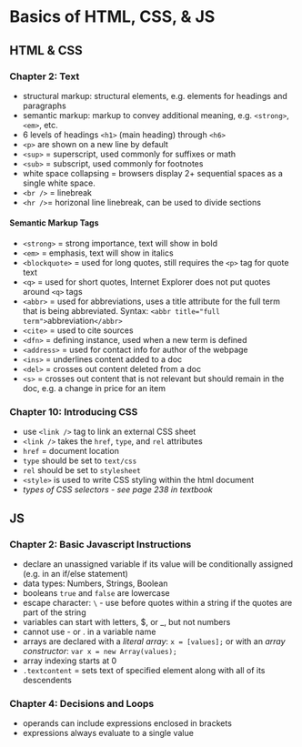 # Basics of HTML, CSS, & JS

## HTML & CSS

### Chapter 2: Text

- structural markup: structural elements, e.g. elements for headings and paragraphs
- semantic markup: markup to convey additional meaning, e.g. `<strong>`, `<em>`, etc. 
- 6 levels of headings `<h1>` (main heading) through `<h6>`
- `<p>` are shown on a new line by default
- `<sup>` = superscript, used commonly for suffixes or math
- `<sub>` = subscript, used commonly for footnotes
- white space collapsing = browsers display 2+ sequential spaces as a single white space.
- `<br />` = linebreak
- `<hr />`= horizonal line linebreak, can be used to divide sections

#### Semantic Markup Tags

- `<strong>` = strong importance, text will show in bold
- `<em>` = emphasis, text will show in italics
- `<blockquote>` = used for long quotes, still requires the `<p>` tag for quote text
- `<q>` = used for short quotes, Internet Explorer does not put quotes around `<q>` tags
- `<abbr>` = used for abbreviations, uses a title attribute for the full term that is being abbreviated. Syntax: `<abbr title="full term">`abbreviation`</abbr>`
- `<cite>` = used to cite sources
- `<dfn>` = defining instance, used when a new term is defined
- `<address>` = used for contact info for author of the webpage
- `<ins>` = underlines content added to a doc
- `<del>` = crosses out content deleted from a doc
- `<s>` = crosses out content that is not relevant but should remain in the doc, e.g. a change in price for an item

### Chapter 10: Introducing CSS

- use `<link />` tag to link an external CSS sheet
- `<link />` takes the `href`, `type`, and `rel` attributes
- `href` = document location
- `type` should be set to `text/css`
- `rel` should be set to `stylesheet`
- `<style>` is used to write CSS styling within the html document
- *types of CSS selectors - see page 238 in textbook*

## JS

### Chapter 2: Basic Javascript Instructions

- declare an unassigned variable if its value will be conditionally assigned (e.g. in an if/else statement)
- data types: Numbers, Strings, Boolean
- booleans `true` and `false` are lowercase
- escape character: `\` - use before quotes within a string if the quotes are part of the string
- variables can start with letters, $, or _, but not numbers
- cannot use - or . in a variable name
- arrays are declared with a *literal array*: `x = [values];` or with an *array constructor*: `var x = new Array(values);`
- array indexing starts at 0
- `.textcontent` = sets text of specified element along with all of its descendents

### Chapter 4: Decisions and Loops

- operands can include expressions enclosed in brackets
- expressions always evaluate to a single value

